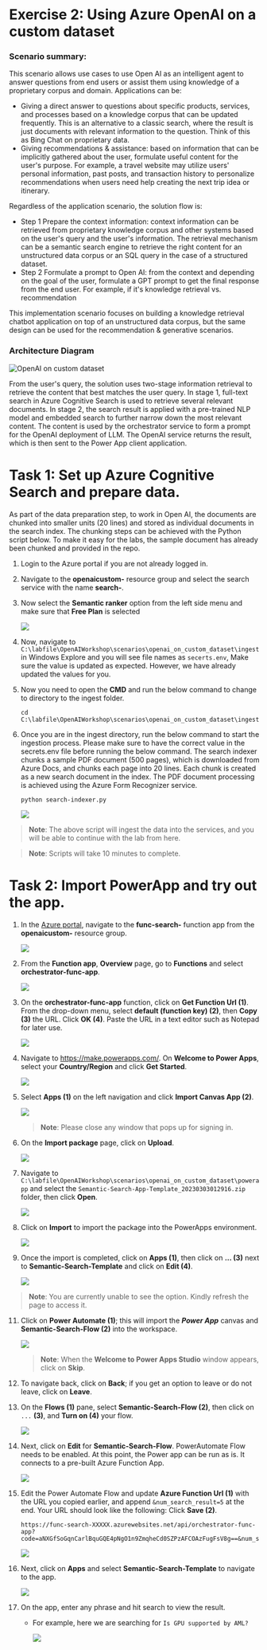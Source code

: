 # Exercise 2: Using Azure OpenAI on a custom dataset
### Scenario summary:
This scenario allows use cases to use Open AI as an intelligent agent to answer questions from end users or assist them using knowledge of a proprietary corpus and domain.
Applications can be:
- Giving a direct answer to questions about specific products, services, and processes based on a knowledge corpus that can be updated frequently. This is an alternative to a classic search, where the result is just documents with relevant information to the question. Think of this as Bing Chat on proprietary data.
- Giving recommendations & assistance: based on information that can be implicitly gathered about the user, formulate useful content for the user's purpose. For example, a travel website may utilize users' personal information, past posts, and transaction history to personalize recommendations when users need help creating the next trip idea or itinerary.

Regardless of the application scenario, the solution flow is:
- Step 1 Prepare the context information: context information can be retrieved from proprietary knowledge corpus and other systems based on the user's query and the user's information. The retrieval mechanism can be a semantic search engine to retrieve the right content for an unstructured data corpus or an SQL query in the case of a structured dataset.
- Step 2 Formulate a prompt to Open AI: from the context and depending on the goal of the user, formulate a GPT prompt to get the final response from the end user. For example, if it's knowledge retrieval vs. recommendation

This implementation scenario focuses on building a knowledge retrieval chatbot application on top of an unstructured data corpus, but the same design can be used for the recommendation & generative scenarios.

### Architecture Diagram

![OpenAI on custom dataset](./images/AzureCognitiveSearchOpenAIArchitecture-1.png)

From the user's query, the solution uses two-stage information retrieval to retrieve the content that best matches the user query. 
In stage 1, full-text search in Azure Cognitive Search is used to retrieve several relevant documents. In stage 2, the search result is applied with a pre-trained NLP model and embedded search to further narrow down the most relevant content. The content is used by the orchestrator service to form a prompt for the OpenAI deployment of LLM. The OpenAI service returns the result, which is then sent to the Power App client application.

# Task 1: Set up Azure Cognitive Search and prepare data.
As part of the data preparation step, to work in Open AI, the documents are chunked into smaller units (20 lines) and stored as individual documents in the search index. The chunking steps can be achieved with the Python script below. To make it easy for the labs, the sample document has already been chunked and provided in the repo.
   
1. Login to the Azure portal if you are not already logged in.

1. Navigate to the **openaicustom-<inject key="DeploymentID" enableCopy="false"/>** resource group and select the search service with the name **search-<inject key="DeploymentID" enableCopy="false"/>**.

1. Now select the **Semantic ranker** option from the left side menu and make sure that **Free Plan** is selected
   
    ![](./images/E3T1S3.png)
   
1. Now, navigate to `C:\labfile\OpenAIWorkshop\scenarios\openai_on_custom_dataset\ingest` in Windows Explore and you will see file names as `secerts.env`, Make sure the value is updated as expected. However, we have already updated the values for you.


1. Now you need to open the **CMD** and run the below command to change to directory to the ingest folder.

   ```
   cd C:\labfile\OpenAIWorkshop\scenarios\openai_on_custom_dataset\ingest
   ```

1. Once you are in the ingest directory, run the below command to start the ingestion process. Please make sure to have the correct value in the secrets.env file before running the below command. The search indexer chunks a sample PDF document (500 pages), which is downloaded from Azure Docs, and chunks each page into 20 lines. Each chunk is created as a new search document in the index. The PDF document processing is achieved using the Azure Form Recognizer service.

     ```
     python search-indexer.py
     ```

     ![](./images/cmd.png)

  > **Note**: The above script will ingest the data into the services, and you will be able to continue with the lab from here. 
  
  > **Note**: Scripts will take 10 minutes to complete.

# Task 2: Import PowerApp and try out the app.

1. In the [Azure portal](https://portal.azure.com), navigate to the **func-search-<inject key="DeploymentID" enableCopy="false"/>** function app from the **openaicustom-<inject key="DeploymentID" enableCopy="false"/>** resource group.

   ![](./images/synapse1.3.png)

2. From the **Function app**, **Overview** page, go to **Functions** and select **orchestrator-func-app**.

   ![](./images/openai1.png)
   
3. On the **orchestrator-func-app** function, click on **Get Function Url (1)**. From the drop-down menu, select **default (function key) (2)**, then **Copy (3)** the URL. Click **OK (4)**. Paste the URL in a text editor such as Notepad for later use.

    ![](./images/get-func-url.png)

4. Navigate to https://make.powerapps.com/. On **Welcome to Power Apps**, select your **Country/Region** and click **Get Started**.

   ![](./images/welcome-1.png)
    
5. Select **Apps (1)** on the left navigation and click **Import Canvas App (2)**. 

    ![](./images/p14.png)

   >**Note**: Please close any window that pops up for signing in.

7. On the **Import package** page, click on **Upload**.

    ![](./images/upload-importpackage.png)
    
8. Navigate to `C:\labfile\OpenAIWorkshop\scenarios\openai_on_custom_dataset\powerapp` and select the `Semantic-Search-App-Template_20230303012916.zip` folder, then click **Open**.

   ![](./images/upload-semantic-search.png)
   
9. Click on **Import** to import the package into the PowerApps environment.

    ![](./images/package-import.png)

10. Once the import is completed, click on **Apps (1)**, then click on **... (3)** next to **Semantic-Search-Template** and click on **Edit (4)**.

    ![](./images/p20.png)

   >**Note**: You are currently unable to see the option. Kindly refresh the page to access it.
     
11. Click on **Power Automate (1)**; this will import the **_Power App_** canvas and **Semantic-Search-Flow (2)** into the workspace. 

    ![](./images/semanti-search-flow-1.png)
    
    >**Note**: When the **Welcome to Power Apps Studio** window appears, click on **Skip**.

12. To navigate back, click on **Back**; if you get an option to leave or do not leave, click on **Leave**.


13.  On the **Flows (1)** pane, select **Semantic-Search-Flow (2)**, then click on `...` **(3)**, and **Turn on (4)** your flow.

      ![](./images/turn-on-flow.png)

14. Next, click on **Edit** for **Semantic-Search-Flow**. PowerAutomate Flow needs to be enabled. At this point, the Power app can be run as is. It connects to a pre-built Azure Function App.

    ![](./images/edit.png)

15. Edit the Power Automate Flow and update **Azure Function Url (1)** with the URL you copied earlier, and append `&num_search_result=5` at the end. Your URL should look like the following: Click **Save (2)**.

    ```
    https://func-search-XXXXX.azurewebsites.net/api/orchestrator-func-app?code=aNXGfSoGqnCarlBquGQE4pNgO1n9ZmqheCd0SZPzAFCOAzFugFsV8g==&num_search_result=5
    ```
    
    ![](./images/flow-img-1.1.png)

16. Next, click on **Apps** and select **Semantic-Search-Template** to navigate to the app.

    ![](./images/p21.png)
 
17. On the app, enter any phrase and hit search to view the result.
   
      - For example, here we are searching for `Is GPU supported by AML?`
   
        ![](./images/latquery.png)
